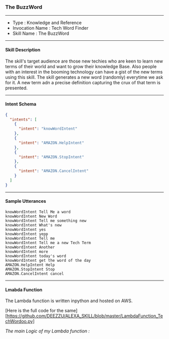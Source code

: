 ### The BuzzWord

----

* Type : Knowledge and Reference
* Invocation Name : Tech Word Finder
* Skill Name : The BuzzWord

----

#### Skill Description

The skill's target audience are those new techies who are keen to learn new terms of their world and want to grow their 
knowledge Base. Also people with an interest in the booming technology can have a gist of the new terms using this skill.
The skill generates a new word (randomly) everytime we ask for it. A new term adn a precise definition capturing the crux of
that term is presented. 

----

#### Intent Schema 

```json
{
  "intents": [
    {
      "intent": "knowWordIntent"
    },
    {
      "intent": "AMAZON.HelpIntent"
    },
    {
      "intent": "AMAZON.StopIntent"
    },
    {
      "intent": "AMAZON.CancelIntent"
    }
  ]
}
```

----

#### Sample Utterances

```
knowWordIntent Tell Me a word
knowWordIntent New Word
knowWordIntent Tell me something new
knowWordIntent What's new
knowWordIntent yes
knowWordIntent yepp
knowWordIntent Tell me
knowWordIntent Tell me a new Tech Term
knowWordIntent Another
knowWordIntent more
knowWordIntent today's word
knowWordIntent get the word of the day
AMAZON.HelpIntent Help
AMAZON.StopIntent Stop
AMAZON.CancelIntent cancel
```

-----

#### Lmabda Function

The Lambda function is written inpython and hosted on AWS.

[Here is the full code for the same][https://github.com/DEEZZU/ALEXA_SKILL/blob/master/LambdaFunction_TechWordoo.py]

_The main Logic of my Lambda function :_

